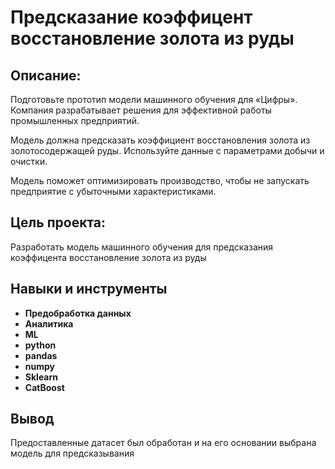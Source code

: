# Предсказание коэффицент восстановление золота из руды
## Описание:
Подготовьте прототип модели машинного обучения для «Цифры». Компания разрабатывает решения для эффективной работы промышленных предприятий.

Модель должна предсказать коэффициент восстановления золота из золотосодержащей руды. Используйте данные с параметрами добычи и очистки.

Модель поможет оптимизировать производство, чтобы не запускать предприятие с убыточными характеристиками.
## Цель проекта:
Разработать модель машинного обучения для предсказания коэффицента восстановление золота из руды
## Навыки и инструменты

- **Предобработка данных**
- **Аналитика**
- **ML**
- **python**
- **pandas**
- **numpy**
- **Sklearn**
- **CatBoost**
## Вывод
Предоставленные датасет был обработан и на его основании выбрана модель для предсказывания 
